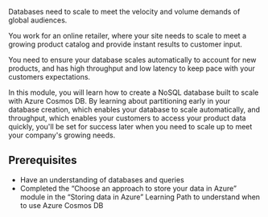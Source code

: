 Databases need to scale to meet the velocity and volume demands of global audiences.

You work for an online retailer, where your site needs to scale to meet a growing product catalog and provide instant results to customer input.

You need to ensure your database scales automatically to account for new products, and has high throughput and low latency to keep pace with your customers expectations.

In this module, you will learn how to create a NoSQL database built to scale with Azure Cosmos DB. By learning about partitioning early in your database creation, which enables your database to scale automatically, and throughput, which enables your customers to access your product data quickly, you'll be set for success later when you need to scale up to meet your company's growing needs.

## Prerequisites

* Have an understanding of databases and queries
* Completed the “Choose an approach to store your data in Azure” module in the “Storing data in Azure” Learning Path to understand when to use Azure Cosmos DB
